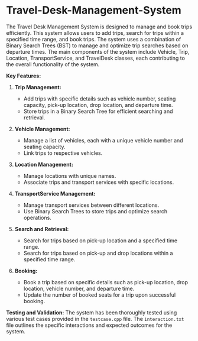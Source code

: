 # Travel-Desk-Management-System

The Travel Desk Management System is designed to manage and book trips efficiently. This system allows users to add trips, search for trips within a specified time range, and book trips. The system uses a combination of Binary Search Trees (BST) to manage and optimize trip searches based on departure times. The main components of the system include Vehicle, Trip, Location, TransportService, and TravelDesk classes, each contributing to the overall functionality of the system.

**Key Features:**

1. **Trip Management:**
   - Add trips with specific details such as vehicle number, seating capacity, pick-up location, drop location, and departure time.
   - Store trips in a Binary Search Tree for efficient searching and retrieval.

2. **Vehicle Management:**
   - Manage a list of vehicles, each with a unique vehicle number and seating capacity.
   - Link trips to respective vehicles.

3. **Location Management:**
   - Manage locations with unique names.
   - Associate trips and transport services with specific locations.

4. **TransportService Management:**
   - Manage transport services between different locations.
   - Use Binary Search Trees to store trips and optimize search operations.

5. **Search and Retrieval:**
   - Search for trips based on pick-up location and a specified time range.
   - Search for trips based on pick-up and drop locations within a specified time range.

6. **Booking:**
   - Book a trip based on specific details such as pick-up location, drop location, vehicle number, and departure time.
   - Update the number of booked seats for a trip upon successful booking.

**Testing and Validation:**
The system has been thoroughly tested using various test cases provided in the `testcase.cpp` file. The `interaction.txt` file outlines the specific interactions and expected outcomes for the system.
